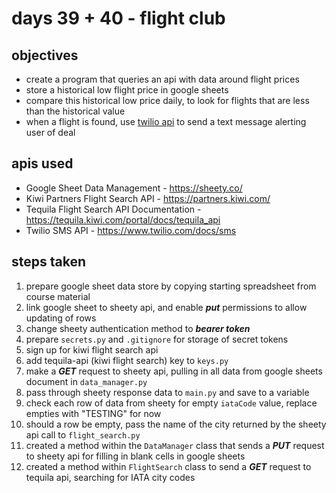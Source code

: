# days 39 + 40 - flight club

## objectives
- create a program that queries an api with data around flight prices
- store a historical low flight price in google sheets
- compare this historical low price daily, to look for flights that are less than the historical value
- when a flight is found, use [twilio api](https://www.twilio.com/) to send a text message alerting user of deal

## apis used
- Google Sheet Data Management - https://sheety.co/
- Kiwi Partners Flight Search API - https://partners.kiwi.com/
- Tequila Flight Search API Documentation - https://tequila.kiwi.com/portal/docs/tequila_api
- Twilio SMS API - https://www.twilio.com/docs/sms

## steps taken
1. prepare google sheet data store by copying starting spreadsheet from course material
2. link google sheet to sheety api, and enable _**put**_ permissions to allow updating of rows
3. change sheety authentication method to _**bearer token**_
4. prepare `secrets.py` and `.gitignore` for storage of secret tokens
5. sign up for kiwi flight search api
6. add tequila-api (kiwi flight search) key to `keys.py`
7. make a _**GET**_ request to sheety api, pulling in all data from google sheets document in `data_manager.py`
8. pass through sheety response data to `main.py` and save to a variable
9. check each row of data from sheety for empty `iataCode` value, replace empties with "TESTING" for now
10. should a row be empty, pass the name of the city returned by the sheety api call to `flight_search.py`
11. created a method within the `DataManager` class that sends a _**PUT**_ request to sheety api for filling in blank cells in google sheets
12. created a method within `FlightSearch` class to send a _**GET**_ request to tequila api, searching for IATA city codes